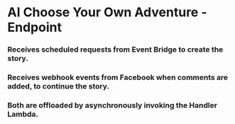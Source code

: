 # AI Choose Your Own Adventure - Endpoint

### Receives scheduled requests from Event Bridge to create the story.
### Receives webhook events from Facebook when comments are added, to continue the story.
### Both are offloaded by asynchronously invoking the Handler Lambda.